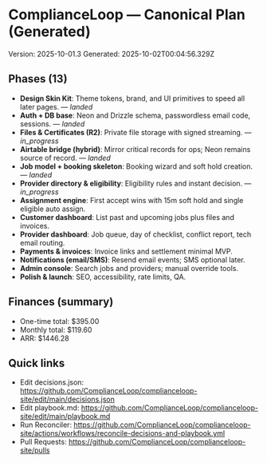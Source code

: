 <!-- CL:START -->
# ComplianceLoop — Canonical Plan (Generated)

Version: 2025-10-01.3
Generated: 2025-10-02T00:04:56.329Z

## Phases (13)
- **Design Skin Kit**: Theme tokens, brand, and UI primitives to speed all later pages. — _landed_
- **Auth + DB base**: Neon and Drizzle schema, passwordless email code, sessions. — _landed_
- **Files & Certificates (R2)**: Private file storage with signed streaming. — _in_progress_
- **Airtable bridge (hybrid)**: Mirror critical records for ops; Neon remains source of record. — _landed_
- **Job model + booking skeleton**: Booking wizard and soft hold creation. — _landed_
- **Provider directory & eligibility**: Eligibility rules and instant decision. — _in_progress_
- **Assignment engine**: First accept wins with 15m soft hold and single eligible auto assign.
- **Customer dashboard**: List past and upcoming jobs plus files and invoices.
- **Provider dashboard**: Job queue, day of checklist, conflict report, tech email routing.
- **Payments & invoices**: Invoice links and settlement minimal MVP.
- **Notifications (email/SMS)**: Resend email events; SMS optional later.
- **Admin console**: Search jobs and providers; manual override tools.
- **Polish & launch**: SEO, accessibility, rate limits, QA.

## Finances (summary)
- One-time total: $395.00
- Monthly total: $119.60
- ARR: $1446.28

## Quick links
- Edit decisions.json: https://github.com/ComplianceLoop/complianceloop-site/edit/main/decisions.json
- Edit playbook.md: https://github.com/ComplianceLoop/complianceloop-site/edit/main/playbook.md
- Run Reconciler: https://github.com/ComplianceLoop/complianceloop-site/actions/workflows/reconcile-decisions-and-playbook.yml
- Pull Requests: https://github.com/ComplianceLoop/complianceloop-site/pulls

<!-- CL:END -->
